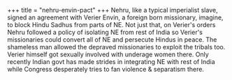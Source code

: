 +++
title = "nehru-envin-pact"
+++
Nehru, like a typical imperialist slave, signed an agreement with Verier Envin, a foreign born missionary, imagine, to block Hindu Sadhus from parts of NE. Not just that, on Verier's orders Nehru followed a policy of isolating NE from rest of India so Verier's missionaries could convert all of NE and persecute Hindus in peace. The shameless man allowed the depraved missionaries to exploit the tribals too. Verier himself got sexually involved with underage women there. Only recently Indian govt has made strides in integrating NE with rest of India while Congress desperately tries to fan violence & separatism there.